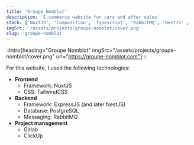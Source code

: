 ```yaml
---
title: 'Groupe Nomblot'
description: 'E-commerce website for cars and after sales'
stack: ['NuxtJS', 'Composition', 'Typescript', 'RabbitMQ', 'NestJS' , 'GitLab', 'ClickUp', 'Cypress']
imgSrc: '/assets/projects/groupe-nomblot/cover.png'
slug: 'groupe-nomblot'
---
```


::Intro{heading="Groupe Nomblot" imgSrc="/assets/projects/groupe-nomblot/cover.png" url="https://groupe-nomblot.com"}
::

For this website, I used the following technologies:
- **Frontend**
  - Framework: NuxtJS
  - CSS: TailwindCSS
- **Backend**
  - Framework: ExpressJS (and later NestJS)
  - Database: PostgreSQL
  - Messaging: RabbitMQ
- **Project management**
  - Gitlab
  - ClickUp